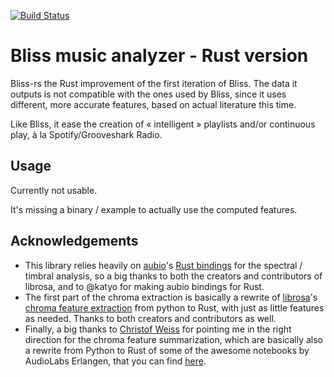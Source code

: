[![Build Status](https://travis-ci.com/Polochon-street/bliss.svg?branch=master)](https://travis-ci.com/Polochon-street/bliss)

# Bliss music analyzer - Rust version
Bliss-rs the Rust improvement of the first iteration of Bliss. The data it
outputs is not compatible with the ones used by Bliss, since it uses
different, more accurate features, based on actual literature this time.

Like Bliss, it ease the creation of « intelligent » playlists and/or continuous
play, à la Spotify/Grooveshark Radio.

## Usage
Currently not usable.

It's missing a binary / example to actually use the computed features.

## Acknowledgements

* This library relies heavily on [aubio](https://aubio.org/)'s
  [Rust bindings](https://crates.io/crates/aubio-rs) for the spectral /
  timbral analysis, so a big thanks to both the creators and contributors
  of librosa, and to @katyo for making aubio bindings for Rust.
* The first part of the chroma extraction is basically a rewrite of
  [librosa](https://librosa.org/doc/latest/index.html)'s
  [chroma feature extraction](https://librosa.org/doc/latest/generated/librosa.feature.chroma_stft.html?highlight=chroma#librosa.feature.chroma_stftfrom)
  from python to Rust, with just as little features as needed. Thanks
  to both creators and contributors as well.
* Finally, a big thanks to
  [Christof Weiss](https://www.audiolabs-erlangen.de/fau/assistant/weiss)
  for pointing me in the right direction for the chroma feature summarization,
  which are basically also a rewrite from Python to Rust of some of the
  awesome notebooks by AudioLabs Erlangen, that you can find
  [here](https://www.audiolabs-erlangen.de/resources/MIR/FMP/C0/C0.html).
